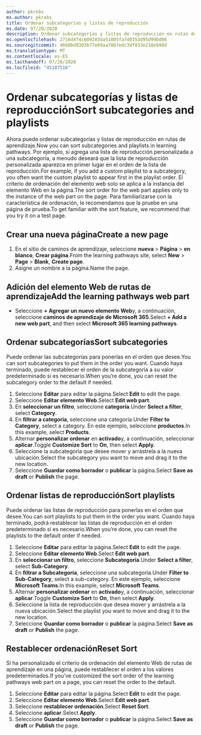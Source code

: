 ```yaml
---
author: pkrebs
ms.author: pkrebs
title: Ordenar subcategorías y listas de reproducción
ms.date: 07/20/2020
description: Ordenar subcategorías y listas de reproducción en rutas de aprendizaje
ms.openlocfilehash: 2716d4f4c609283da51805fa7d0353d95d99bd06
ms.sourcegitcommit: 4668bd9303b77e69aa7807edc3df833e218eb98d
ms.translationtype: MT
ms.contentlocale: es-ES
ms.lasthandoff: 07/20/2020
ms.locfileid: "45187516"
---
```

# <a name="sort-subcategories-and-playlists"></a><span data-ttu-id="16a59-103">Ordenar subcategorías y listas de reproducción</span><span class="sxs-lookup"><span data-stu-id="16a59-103">Sort subcategories and playlists</span></span>

<span data-ttu-id="16a59-104">Ahora puede ordenar subcategorías y listas de reproducción en rutas de aprendizaje.</span><span class="sxs-lookup"><span data-stu-id="16a59-104">Now you can sort subcategories and playlists in learning pathways.</span></span> <span data-ttu-id="16a59-105">Por ejemplo, si agrega una lista de reproducción personalizada a una subcategoría, a menudo deseará que la lista de reproducción personalizada aparezca en primer lugar en el orden de la lista de reproducción.</span><span class="sxs-lookup"><span data-stu-id="16a59-105">For example, if you add a custom playlist to a subcategory, you often want the custom playlist to appear first in the playlist order.</span></span> <span data-ttu-id="16a59-106">El criterio de ordenación del elemento web solo se aplica a la instancia del elemento Web en la página.</span><span class="sxs-lookup"><span data-stu-id="16a59-106">The sort order for the web part applies only to the instance of the web part on the page.</span></span> <span data-ttu-id="16a59-107">Para familiarizarse con la característica de ordenación, le recomendamos que la pruebe en una página de prueba.</span><span class="sxs-lookup"><span data-stu-id="16a59-107">To get familiar with the sort feature, we recommend that you try it on a test page.</span></span> 

## <a name="create-a-new-page"></a><span data-ttu-id="16a59-108">Crear una nueva página</span><span class="sxs-lookup"><span data-stu-id="16a59-108">Create a new page</span></span>
1. <span data-ttu-id="16a59-109">En el sitio de caminos de aprendizaje, seleccione **nueva**  >  **Página**  >  **en blanco**, **Crear página**.</span><span class="sxs-lookup"><span data-stu-id="16a59-109">From the learning pathways site, select **New** > **Page** > **Blank**, **Create page**.</span></span>
2. <span data-ttu-id="16a59-110">Asigne un nombre a la página.</span><span class="sxs-lookup"><span data-stu-id="16a59-110">Name the page.</span></span>

## <a name="add-the-learning-pathways-web-part"></a><span data-ttu-id="16a59-111">Adición del elemento Web de rutas de aprendizaje</span><span class="sxs-lookup"><span data-stu-id="16a59-111">Add the learning pathways web part</span></span>
- <span data-ttu-id="16a59-112">Seleccione **+ Agregar un nuevo elemento Web**y, a continuación, seleccione **caminos de aprendizaje de Microsoft 365**.</span><span class="sxs-lookup"><span data-stu-id="16a59-112">Select **+ Add a new web part**, and then select **Microsoft 365 learning pathways**.</span></span>
 
## <a name="sort-subcategories"></a><span data-ttu-id="16a59-113">Ordenar subcategorías</span><span class="sxs-lookup"><span data-stu-id="16a59-113">Sort subcategories</span></span>
<span data-ttu-id="16a59-114">Puede ordenar las subcategorías para ponerlas en el orden que desee.</span><span class="sxs-lookup"><span data-stu-id="16a59-114">You can sort subcategories to put them in the order you want.</span></span> <span data-ttu-id="16a59-115">Cuando haya terminado, puede restablecer el orden de la subcategoría a su valor predeterminado si es necesario.</span><span class="sxs-lookup"><span data-stu-id="16a59-115">When you’re done, you can reset the subcategory order to the default if needed.</span></span>  
1. <span data-ttu-id="16a59-116">Seleccione **Editar** para editar la página.</span><span class="sxs-lookup"><span data-stu-id="16a59-116">Select **Edit** to edit the page.</span></span>
2. <span data-ttu-id="16a59-117">Seleccione **Editar elemento Web**.</span><span class="sxs-lookup"><span data-stu-id="16a59-117">Select **Edit web part**.</span></span>
3. <span data-ttu-id="16a59-118">En **seleccionar un filtro**, seleccione **categoría**.</span><span class="sxs-lookup"><span data-stu-id="16a59-118">Under **Select a filter**, select **Category**.</span></span> 
4. <span data-ttu-id="16a59-119">En **filtrar a categoría**, seleccione una categoría.</span><span class="sxs-lookup"><span data-stu-id="16a59-119">Under **Filter to Category**, select a category.</span></span> <span data-ttu-id="16a59-120">En este ejemplo, seleccione **productos**.</span><span class="sxs-lookup"><span data-stu-id="16a59-120">In this example, select **Products**.</span></span> 
5. <span data-ttu-id="16a59-121">Alternar **personalizar ordenar** en **activado**y, a continuación, seleccionar **aplicar**.</span><span class="sxs-lookup"><span data-stu-id="16a59-121">Toggle **Customize Sort** to **On**, then select **Apply**.</span></span> 
6. <span data-ttu-id="16a59-122">Seleccione la subcategoría que desee mover y arrástrela a la nueva ubicación.</span><span class="sxs-lookup"><span data-stu-id="16a59-122">Select the subcategory you want to move and drag it to the new location.</span></span> 
7. <span data-ttu-id="16a59-123">Seleccione **Guardar como borrador** o **publicar** la página.</span><span class="sxs-lookup"><span data-stu-id="16a59-123">Select **Save as draft** or **Publish** the page.</span></span> 

## <a name="sort-playlists"></a><span data-ttu-id="16a59-124">Ordenar listas de reproducción</span><span class="sxs-lookup"><span data-stu-id="16a59-124">Sort playlists</span></span>
<span data-ttu-id="16a59-125">Puede ordenar las listas de reproducción para ponerlas en el orden que desee.</span><span class="sxs-lookup"><span data-stu-id="16a59-125">You can sort playlists to put them in the order you want.</span></span> <span data-ttu-id="16a59-126">Cuando haya terminado, podrá restablecer las listas de reproducción en el orden predeterminado si es necesario.</span><span class="sxs-lookup"><span data-stu-id="16a59-126">When you’re done, you can reset the playlists to the default order if needed.</span></span>  
1. <span data-ttu-id="16a59-127">Seleccione **Editar** para editar la página.</span><span class="sxs-lookup"><span data-stu-id="16a59-127">Select **Edit** to edit the page.</span></span>
2. <span data-ttu-id="16a59-128">Seleccione **Editar elemento Web**.</span><span class="sxs-lookup"><span data-stu-id="16a59-128">Select **Edit web part**.</span></span>
3. <span data-ttu-id="16a59-129">En **seleccionar un filtro**, seleccione **Subcategoría**.</span><span class="sxs-lookup"><span data-stu-id="16a59-129">Under **Select a filter**, select **Sub-Category**.</span></span> 
4. <span data-ttu-id="16a59-130">En **filtrar a Subcategoría**, seleccione una subcategoría.</span><span class="sxs-lookup"><span data-stu-id="16a59-130">Under **Filter to Sub-Category**, select a sub-category.</span></span> <span data-ttu-id="16a59-131">En este ejemplo, seleccione **Microsoft Teams**.</span><span class="sxs-lookup"><span data-stu-id="16a59-131">In this example, select **Microsoft Teams**.</span></span>
5. <span data-ttu-id="16a59-132">Alternar **personalizar ordenar** en **activado**y, a continuación, seleccionar **aplicar**.</span><span class="sxs-lookup"><span data-stu-id="16a59-132">Toggle **Customize Sort** to **On**, then select **Apply**.</span></span> 
6. <span data-ttu-id="16a59-133">Seleccione la lista de reproducción que desea mover y arrástrela a la nueva ubicación.</span><span class="sxs-lookup"><span data-stu-id="16a59-133">Select the playlist you want to move and drag it to the new location.</span></span> 
7. <span data-ttu-id="16a59-134">Seleccione **Guardar como borrador** o **publicar** la página.</span><span class="sxs-lookup"><span data-stu-id="16a59-134">Select **Save as draft** or **Publish** the page.</span></span> 

## <a name="reset-sort"></a><span data-ttu-id="16a59-135">Restablecer ordenación</span><span class="sxs-lookup"><span data-stu-id="16a59-135">Reset Sort</span></span>
<span data-ttu-id="16a59-136">Si ha personalizado el criterio de ordenación del elemento Web de rutas de aprendizaje en una página, puede restablecer el orden a los valores predeterminados.</span><span class="sxs-lookup"><span data-stu-id="16a59-136">If you’ve customized the sort order of the learning pathways web part on a page, you can reset the order to the default.</span></span>  
1. <span data-ttu-id="16a59-137">Seleccione **Editar** para editar la página.</span><span class="sxs-lookup"><span data-stu-id="16a59-137">Select **Edit** to edit the page.</span></span>
2. <span data-ttu-id="16a59-138">Seleccione **Editar elemento Web**.</span><span class="sxs-lookup"><span data-stu-id="16a59-138">Select **Edit web part**.</span></span>
3. <span data-ttu-id="16a59-139">Seleccione **restablecer ordenación**.</span><span class="sxs-lookup"><span data-stu-id="16a59-139">Select **Reset Sort**.</span></span> 
4. <span data-ttu-id="16a59-140">Seleccione **aplicar**.</span><span class="sxs-lookup"><span data-stu-id="16a59-140">Select **Apply**.</span></span> 
5. <span data-ttu-id="16a59-141">Seleccione **Guardar como borrador** o **publicar** la página.</span><span class="sxs-lookup"><span data-stu-id="16a59-141">Select **Save as draft** or **Publish** the page.</span></span> 

